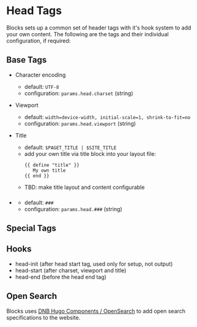 # Head Tags

Blocks sets up a common set of header tags with it's hook system to add your own content. The following are the tags 
and their individual configuration, if required:

## Base Tags

- Character encoding

    - default: `UTF-8`
    - configuration: `params.head.charset` (string)

- Viewport
    - default: `width=device-width, initial-scale=1, shrink-to-fit=no`
    - configuration: `params.head.viewport` (string)
  
- Title
    - default: `$PAGET_TITLE | $SITE_TITLE`
    - add your own title via title block into your layout file:
      ```gotemplate
      {{ define "title" }}
         My own title
      {{ end }}
      ```
    - TBD: make title layout and content configurable 

- ###
  - default: `###`
  - configuration: `params.head.###` (string)

## Special Tags


## Hooks

- head-init (after head start tag, used only for setup, not output)
- head-start (after charset, viewport and title)
- head-end (before the head end tag)

## Open Search

Blocks uses [DNB Hugo Components / OpenSearch](https://github.com/dnb-org/components/tree/main/opensearch) to add 
open search specifications to the website. 


